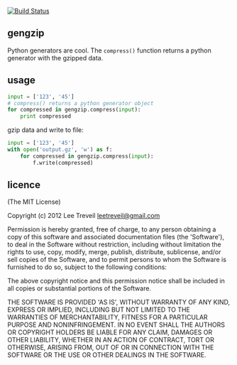 [![Build Status](https://secure.travis-ci.org/leetreveil/gengzip.png)](http://travis-ci.org/leetreveil/gengzip)

gengzip
------------
Python generators are cool. The ``` compress() ``` function returns a python generator with the gzipped data.


usage
-----------------

```python
input = ['123', '45']
# compress() returns a python generator object
for compressed in gengzip.compress(input):
    print compressed
```

gzip data and write to file:

```python
input = ['123', '45']
with open('output.gz', 'w') as f:
    for compressed in gengzip.compress(input):
        f.write(compressed)
```

licence
-----------------

(The MIT License)

Copyright (c) 2012 Lee Treveil <leetreveil@gmail.com>

Permission is hereby granted, free of charge, to any person obtaining a copy of this software and associated documentation files (the 'Software'), to deal in the Software without restriction, including without limitation the rights to use, copy, modify, merge, publish, distribute, sublicense, and/or sell copies of the Software, and to permit persons to whom the Software is furnished to do so, subject to the following conditions:

The above copyright notice and this permission notice shall be included in all copies or substantial portions of the Software.

THE SOFTWARE IS PROVIDED 'AS IS', WITHOUT WARRANTY OF ANY KIND, EXPRESS OR IMPLIED, INCLUDING BUT NOT LIMITED TO THE WARRANTIES OF MERCHANTABILITY, FITNESS FOR A PARTICULAR PURPOSE AND NONINFRINGEMENT. IN NO EVENT SHALL THE AUTHORS OR COPYRIGHT HOLDERS BE LIABLE FOR ANY CLAIM, DAMAGES OR OTHER LIABILITY, WHETHER IN AN ACTION OF CONTRACT, TORT OR OTHERWISE, ARISING FROM, OUT OF OR IN CONNECTION WITH THE SOFTWARE OR THE USE OR OTHER DEALINGS IN THE SOFTWARE.
